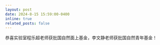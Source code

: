 ```yaml
---
layout: post
date: 2024-8-15 15:59:00-0400
inline: true
related_posts: false
---
```


恭喜实验室程乐超老师获批国自然面上基金，李文静老师获批国自然青年基金！